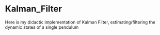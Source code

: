 # Kalman_Filter
Here is my didactic implementation of Kalman Filter, estimating/filtering the dynamic states of a single pendulum
